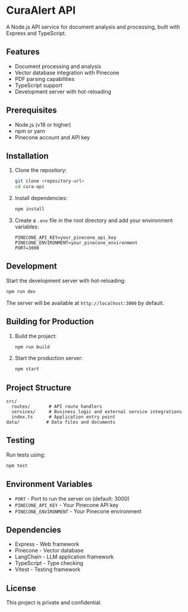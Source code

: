 # CuraAlert API

A Node.js API service for document analysis and processing, built with Express and TypeScript.

## Features

- Document processing and analysis
- Vector database integration with Pinecone
- PDF parsing capabilities
- TypeScript support
- Development server with hot-reloading

## Prerequisites

- Node.js (v18 or higher)
- npm or yarn
- Pinecone account and API key

## Installation

1. Clone the repository:
   ```bash
   git clone <repository-url>
   cd cura-api
   ```

2. Install dependencies:
   ```bash
   npm install
   ```

3. Create a `.env` file in the root directory and add your environment variables:
   ```env
   PINECONE_API_KEY=your_pinecone_api_key
   PINECONE_ENVIRONMENT=your_pinecone_environment
   PORT=3000
   ```

## Development

Start the development server with hot-reloading:
```bash
npm run dev
```

The server will be available at `http://localhost:3000` by default.

## Building for Production

1. Build the project:
   ```bash
   npm run build
   ```

2. Start the production server:
   ```bash
   npm start
   ```

## Project Structure

```
src/
  routes/       # API route handlers
  services/     # Business logic and external service integrations
  index.ts      # Application entry point
data/          # Data files and documents
```

## Testing

Run tests using:
```bash
npm test
```

## Environment Variables

- `PORT` - Port to run the server on (default: 3000)
- `PINECONE_API_KEY` - Your Pinecone API key
- `PINECONE_ENVIRONMENT` - Your Pinecone environment

## Dependencies

- Express - Web framework
- Pinecone - Vector database
- LangChain - LLM application framework
- TypeScript - Type checking
- Vitest - Testing framework

## License

This project is private and confidential.
